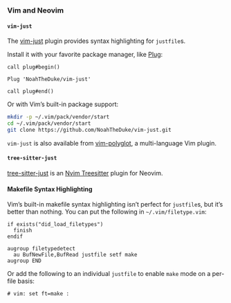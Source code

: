 ### Vim and Neovim

#### `vim-just`

The [vim-just](https://github.com/NoahTheDuke/vim-just) plugin provides syntax highlighting for `justfile`s.

Install it with your favorite package manager, like [Plug](https://github.com/junegunn/vim-plug):

````vim
call plug#begin()

Plug 'NoahTheDuke/vim-just'

call plug#end()
````

Or with Vim’s built-in package support:

````sh
mkdir -p ~/.vim/pack/vendor/start
cd ~/.vim/pack/vendor/start
git clone https://github.com/NoahTheDuke/vim-just.git
````

`vim-just` is also available from [vim-polyglot](https://github.com/sheerun/vim-polyglot), a multi-language Vim plugin.

#### `tree-sitter-just`

[tree-sitter-just](https://github.com/IndianBoy42/tree-sitter-just) is an [Nvim Treesitter](https://github.com/nvim-treesitter/nvim-treesitter) plugin for Neovim.

#### Makefile Syntax Highlighting

Vim’s built-in makefile syntax highlighting isn’t perfect for `justfile`s, but it’s better than nothing. You can put the following in `~/.vim/filetype.vim`:

````vimscript
if exists("did_load_filetypes")
  finish
endif

augroup filetypedetect
  au BufNewFile,BufRead justfile setf make
augroup END
````

Or add the following to an individual `justfile` to enable `make` mode on a per-file basis:

````text
# vim: set ft=make :
````